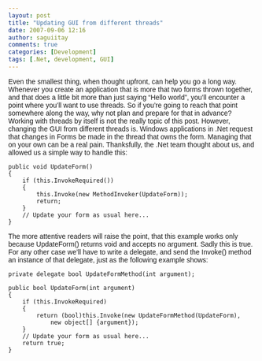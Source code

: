 ```yaml
---
layout: post
title: "Updating GUI from different threads"
date: 2007-09-06 12:16
author: saguiitay
comments: true
categories: [Development]
tags: [.Net, development, GUI]
---
```

<span style="font-family:arial;">Even the smallest thing, when thought upfront, can help you go a long way. Whenever you create an application that is more that two forms thrown together, and that does a little bit more than just saying “Hello world”, you’ll encounter a point where you’ll want to use threads. So if you’re going to reach that point somewhere along the way, why not plan and prepare for that in advance? Working with threads by itself is not the really topic of this post. However, changing the GUI from different threads is. Windows applications in .Net request that changes in Forms be made in the thread that owns the form. Managing that on your own can be a real pain. Thanksfully, the .Net team thought about us, and allowed us a simple way to handle this:</span>

``` c#:html:nocontrols:nogutter
public void UpdateForm()
{
    if (this.InvokeRequired())
    {
        this.Invoke(new MethodInvoker(UpdateForm));
        return;
    }
    // Update your form as usual here...
}
```

<span style="font-family:arial;">The more attentive readers will raise the point, that this example works only because UpdateForm() returns void and accepts no argument. Sadly this is true. For any other case we’ll have to write a delegate, and send the Invoke() method an instance of that delegate, just as the following example shows:</span>

``` c#:html:nocontrols:nogutter
private delegate bool UpdateFormMethod(int argument);

public bool UpdateForm(int argument)
{
    if (this.InvokeRequired)
    {
        return (bool)this.Invoke(new UpdateFormMethod(UpdateForm),
            new object[] {argument});
    }
    // Update your form as usual here...
    return true;
}
```



